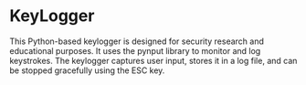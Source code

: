 # KeyLogger
This Python-based keylogger is designed for security research and educational purposes. It uses the pynput library to monitor and log keystrokes. The keylogger captures user input, stores it in a log file, and can be stopped gracefully using the ESC key.

